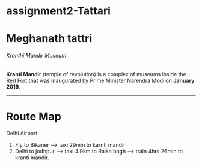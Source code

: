 # assignment2-Tattari
# Meghanath tattri
###### Kranthi Mandir Museum
**Kranti Mandir** (temple of revolution) is a complex of museums inside the Red Fort that was inaugurated by Prime Minister Narendra Modi on **January 2019**.
***
# Route Map
Delhi Airport
1. Fly to Bikaner --> taxi 29min to karnti mandir
2. Delhi to jodhpur --> taxi 4.9km to Raika bagh --> train 4hrs 26min to kranti mandir.

